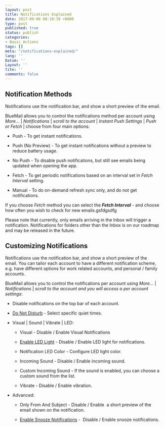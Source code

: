 ```yaml
---
layout: post
title: Notifications Explained
date: 2017-09-06 08:10:39 +0000
type: post
published: true
status: publish
categories:
- Basic Actions
tags: []
meta: "/notifications-explained/"
lang: ''
Datum: ''
Layout: ''
tite: ''
comments: false
---
```

## Notification Methods

Notifications use the notification bar, and show a short preview of the email.

BlueMail allows you to control the notifications method per account using _More..._ | _Notifications_ | _scroll to the account_ | _Instant Push Settings_ | _Push or Fetch_ | choose from four main options:

* Push - To get instant notifications.

* Push (No Preview) - To get instant notifications without a preview to reduce battery usage.

* No Push - To disable push notifications, but still see emails being updated when opening the app.

* Fetch - To get periodic notifications based on an interval set in _Fetch Interval_ setting.

* Manual - To do on-demand refresh sync only, and do not get notifications.

If you choose _Fetch_ method you can select the **_Fetch Interval_** - and choose how often you wish to check for new emails.gsfdgsdfg

Please note that currently, only emails arriving in the Inbox will trigger a notification. Notifications for folders other than the Inbox is on our roadmap and may be released in the future.

## Customizing Notifications

Notifications use the notification bar, and show a short preview of the email. You can tailor each account to have a different notification scheme, e.g. have different options for work related accounts, and personal / family accounts.

BlueMail allows you to control the notifications per account using _More..._ | _Notifications_ | _scroll to the account and you will access a per account settings_:

* Disable notifications on the top bar of each account.

* [Do Not Disturb](/disable-notifications-for-given-times/) - Select specific quiet times.

* Visual | Sound | Vibrate | LED:

  * Visual - Disable / Enable Visual Notifications

  * [Enable LED Light](/configure-leds-notification/) - Disable / Enable LED light for notifications.

  * Notification LED Color - Configure LED light color.

  * Incoming Sound - Disable / Enable incoming sound.

  * Custom Incoming Sound - If the sound is enabled, you can choose a custom sound from the list.

  * Vibrate - Disable / Enable vibration.

* Advanced:

  * Only From And Subject - Disable / Enable  a short preview of the email shown on the notification.

  * [Enable Snooze Notifications](/snooze-notifications-or-reminders/) -  Disable / Enable snooze notifications.